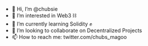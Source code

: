 - 👋 Hi, I’m @chubsie
- 👀 I’m interested in Web3 ⛓️
- 🌱 I’m currently learning Solidity ✊
- 💞️ I’m looking to collaborate on Decentralized Projects
- 📫 How to reach me: twitter.com/chubs_magoo
